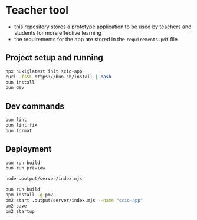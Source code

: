# Teacher tool

- this repository stores a prototype application to be used by teachers and students for more effective learning
- the requirements for the app are stored in the `requirements.pdf` file

## Project setup and running

```bash
npx nuxi@latest init scio-app
curl -fsSL https://bun.sh/install | bash
bun install
bun dev
```

## Dev commands

```bash
bun lint
bun lint:fix
bun format
```

## Deployment

```bash
bun run build
bun run preview

node .output/server/index.mjs

bun run build
npm install -g pm2
pm2 start .output/server/index.mjs --name "scio-app"
pm2 save
pm2 startup
```
